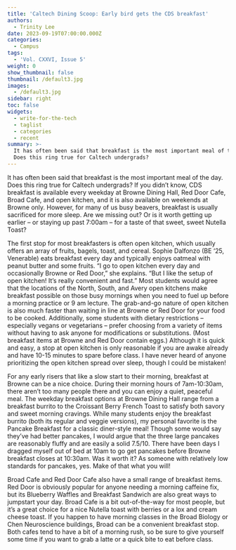 ```yaml
---
title: 'Caltech Dining Scoop: Early bird gets the CDS breakfast'
authors:
  - Trinity Lee
date: 2023-09-19T07:00:00.000Z
categories:
  - Campus
tags:
  - 'Vol. CXXVI, Issue 5'
weight: 0
show_thumbnail: false
thumbnail: /default3.jpg
images:
  - /default3.jpg
sidebar: right
toc: false
widgets:
  - write-for-the-tech
  - taglist
  - categories
  - recent
summary: >-
  It has often been said that breakfast is the most important meal of the day.
  Does this ring true for Caltech undergrads?
---
```


It has often been said that breakfast is the most important meal of the day. Does this ring true for Caltech undergrads? If you didn’t know, CDS breakfast is available every weekday at Browne Dining Hall, Red Door Cafe, Broad Cafe, and open kitchen, and it is also available on weekends at Browne only. However, for many of us busy beavers, breakfast is usually sacrificed for more sleep. Are we missing out? Or is it worth getting up earlier – or staying up past 7:00am – for a taste of that sweet, sweet Nutella Toast?


The first stop for most breakfasters is often open kitchen, which usually offers an array of fruits, bagels, toast, and cereal. Sophie Dalfonzo (BE ‘25, Venerable) eats breakfast every day and typically enjoys oatmeal with peanut butter and some fruits. “I go to open kitchen every day and occasionally Browne or Red Door,” she explains. “But I like the setup of open kitchen! It’s really convenient and fast.” Most students would agree that the locations of the North, South, and Avery open kitchens make breakfast possible on those busy mornings when you need to fuel up before a morning practice or 9 am lecture. The grab-and-go nature of open kitchen is also much faster than waiting in line at Browne or Red Door for your food to be cooked. Additionally, some students with dietary restrictions – especially vegans or vegetarians – prefer choosing from a variety of items without having to ask anyone for modifications or substitutions. (Most breakfast items at Browne and Red Door contain eggs.) Although it is quick and easy, a stop at open kitchen is only reasonable if you are awake already and have 10-15 minutes to spare before class. I have never heard of anyone prioritizing the open kitchen spread over sleep, though I could be mistaken!


For any early risers that like a slow start to their morning, breakfast at Browne can be a nice choice. During their morning hours of 7am-10:30am, there aren’t too many people there and you can enjoy a quiet, peaceful meal. The weekday breakfast options at Browne Dining Hall range from a breakfast burrito to the Croissant Berry French Toast to satisfy both savory and sweet morning cravings. While many students enjoy the breakfast burrito (both its regular and veggie versions), my personal favorite is the Pancake Breakfast for a classic diner-style meal! Though some would say they’ve had better pancakes, I would argue that the three large pancakes are reasonably fluffy and are easily a solid 7.5/10. There have been days I dragged myself out of bed at 10am to go get pancakes before Browne breakfast closes at 10:30am. Was it worth it? As someone with relatively low standards for pancakes, yes. Make of that what you will!


Broad Cafe and Red Door Cafe also have a small range of breakfast items. Red Door is obviously popular for anyone needing a morning caffeine fix, but its Blueberry Waffles and Breakfast Sandwich are also great ways to jumpstart your day. Broad Cafe is a bit out-of-the-way for most people, but it’s a great choice for a nice Nutella toast with berries or a lox and cream cheese toast. If you happen to have morning classes in the Broad Biology or Chen Neuroscience buildings, Broad can be a convenient breakfast stop. Both cafes tend to have a bit of a morning rush, so be sure to give yourself some time if you want to grab a latte or a quick bite to eat before class.
